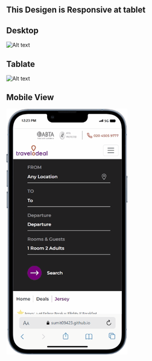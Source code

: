 ## This Desigen is Responsive at tablet


## Desktop
<img title="a title" alt="Alt text" src="./Assets/Images/laptop .gif">


## Tablate
<img title="a title" alt="Alt text" src="./Assets/Images/tablate.gif">

## Mobile View 
<img title="a title" alt="Alt text" src="./Assets/Images/mobile.gif">